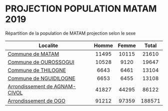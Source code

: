 # PROJECTION POPULATION MATAM 2019
	
Répartition de la population de MATAM projection selon le sexe
	
| Localite  | Homme | Femme | Total |
| --------- |:-----:|:-----:|:-----:|
| [Commune de MATAM](MATAM) | 11495 | 10115 | 21610 |
| [Commune de OUROSSOGUI](OUROSSOGUI) | 10528 | 9120 | 19647 |
| [Commune de THILOGNE](THILOGNE) | 6643 | 6461 | 13104 |
| [Commune de NGUIDILOGNE](NGUIDILOGNE) | 6653 | 6455 | 13108 |
| [Arrondissement de AGNAM-CIVOL](AGNAM-CIVOL) | 41827 | 44295 | 86122 |
| [Arrondissement de OGO](OGO) | 91212 | 97359 | 188571 |

